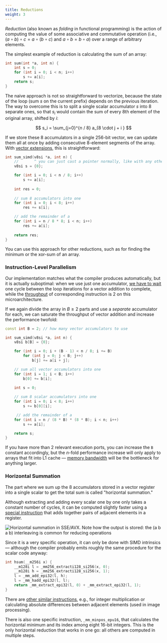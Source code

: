 ```yaml
---
title: Reductions
weight: 3
---
```


*Reduction* (also known as *folding* in functional programming) is the action of computing the value of some associative and commutative operation (i.e., $(a \circ b) \circ c = a \circ (b \circ c)$ and $a \circ b = b \circ a$) over a range of arbitrary elements.

The simplest example of reduction is calculating the sum of an array:

```c++
int sum(int *a, int n) {
    int s = 0;
    for (int i = 0; i < n; i++)
        s += a[i];
    return s;
}
```

The naive approach is not so straightforward to vectorize, because the state of the loop (sum $s$ on the current prefix) depends on the previous iteration. The way to overcome this is to split a single scalar accumulator $s$ into 8 separate ones, so that $s_i$ would contain the sum of every 8th element of the original array, shifted by $i$:

$$
s_i = \sum_{j=0}^{n / 8} a_{8 \cdot j + i }
$$

If we store these 8 accumulators in a single 256-bit vector, we can update them all at once by adding consecutive 8-element segments of the array. With [vector extensions](../x86-simd), this is straightforward:

```c++
int sum_simd(v8si *a, int n) {
    //       ^ you can just cast a pointer normally, like with any other pointer type
    v8si s = {0};

    for (int i = 0; i < n / 8; i++)
        s += a[i];
    
    int res = 0;
    
    // sum 8 accumulators into one
    for (int i = 0; i < 8; i++)
        res += s[i];

    // add the remainder of a
    for (int i = n / 8 * 8; i < n; i++)
        res += a[i];
        
    return res;
}
```

You can use this approach for other reductions, such as for finding the minimum or the xor-sum of an array.

### Instruction-Level Parallelism

Our implementation matches what the compiler produces automatically, but it is actually suboptimal: when we use just one accumulator, [we have to wait](/hpc/pipelining/throughput) one cycle between the loop iterations for a vector addition to complete, while the [throughput](/hpc/pipelining/tables/) of corresponding instruction is 2 on this microarchitecture.

If we again divide the array in $B \geq 2$ parts and use a *separate* accumulator for each, we can saturate the throughput of vector addition and increase the performance twofold:

```c++
const int B = 2; // how many vector accumulators to use

int sum_simd(v8si *a, int n) {
    v8si b[B] = {0};

    for (int i = 0; i + (B - 1) < n / 8; i += B)
        for (int j = 0; j < B; j++)
            b[j] += a[i + j];

    // sum all vector accumulators into one
    for (int i = 1; i < B; i++)
        b[0] += b[i];
    
    int s = 0;

    // sum 8 scalar accumulators into one
    for (int i = 0; i < 8; i++)
        s += b[0][i];

     // add the remainder of a
    for (int i = n / (8 * B) * (8 * B); i < n; i++)
        s += a[i];

    return s;
}
```

If you have more than 2 relevant execution ports, you can increase the `B` constant accordingly, but the $n$-fold performance increase will only apply to arrays that fit into L1 cache — [memory bandwidth](/hpc/cpu-cache/bandwidth) will be the bottleneck for anything larger.

### Horizontal Summation

The part where we sum up the 8 accumulators stored in a vector register into a single scalar to get the total sum is called "horizontal summation."

Although extracting and adding every scalar one by one only takes a constant number of cycles, it can be computed slightly faster using a [special instruction](https://software.intel.com/sites/landingpage/IntrinsicsGuide/#techs=AVX,AVX2&text=_mm256_hadd_epi32&expand=2941) that adds together pairs of adjacent elements in a register.

![Horizontal summation in SSE/AVX. Note how the output is stored: the (a b a b) interleaving is common for reducing operations](../img/hsum.png)

Since it is a very specific operation, it can only be done with SIMD intrinsics — although the compiler probably emits roughly the same procedure for the scalar code anyway:

```c++
int hsum(__m256i x) {
    __m128i l = _mm256_extracti128_si256(x, 0);
    __m128i h = _mm256_extracti128_si256(x, 1);
    l = _mm_add_epi32(l, h);
    l = _mm_hadd_epi32(l, l);
    return _mm_extract_epi32(l, 0) + _mm_extract_epi32(l, 1);
}
```

There are [other similar instructions](https://www.intel.com/content/www/us/en/docs/intrinsics-guide/index.html#techs=AVX,AVX2&ig_expand=3037,3009,5135,4870,4870,4872,4875,833,879,874,849,848,6715,4845&text=horizontal), e.g., for integer multiplication or calculating absolute differences between adjacent elements (used in image processing).

There is also one specific instruction, `_mm_minpos_epu16`, that calculates the horizontal minimum and its index among eight 16-bit integers. This is the only horizontal reduction that works in one go: all others are computed in multiple steps.

